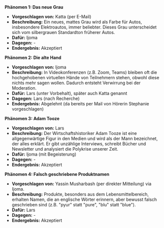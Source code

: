 **Phänomen 1: Das neue Grau**
* **Vorgeschlagen von:** Katta (per E-Mail)
* **Beschreibung:**  Ein neues, mattes Grau wird als Farbe für Autos, insbesondere Elektroautos, immer beliebter.  Dieses Grau unterscheidet sich vom silbergrauen Standardton früherer Autos.
* **Dafür:** Ijoma
* **Dagegen:** -
* **Endergebnis:** Akzeptiert


**Phänomen 2: Die alte Hand**
* **Vorgeschlagen von:** Ijoma
* **Beschreibung:** In Videokonferenzen (z.B. Zoom, Teams) bleiben oft die hochgehobenen virtuellen Hände von Teilnehmern stehen, obwohl diese nichts mehr sagen wollen. Dadurch entsteht Verwirrung bei der Moderation.
* **Dafür:** Lars (unter Vorbehalt), später auch Katta genannt
* **Dagegen:** Lars (nach Recherche)
* **Endergebnis:** Abgelehnt (da bereits per Mail von Hörerin Stephanie vorgeschlagen)


**Phänomen 3: Adam Tooze**
* **Vorgeschlagen von:** Lars
* **Beschreibung:** Der Wirtschaftshistoriker Adam Tooze ist eine allgegenwärtige Figur in den Medien und wird als der Mann bezeichnet, der alles erklärt. Er gibt unzählige Interviews, schreibt Bücher und Newsletter und analysiert die Polykrise unserer Zeit.
* **Dafür:** Ijoma (mit Begeisterung)
* **Dagegen:** -
* **Endergebnis:** Akzeptiert


**Phänomen 4: Falsch geschriebene Produktnamen**
* **Vorgeschlagen von:** Yassin Musharbash (per direkter Mitteilung) via Ijoma.
* **Beschreibung:** Produkte, besonders aus dem Lebensmittelbereich,  erhalten Namen, die an englische Wörter erinnern, aber bewusst falsch geschrieben sind (z.B. "pyur" statt "pure", "blu" statt "blue").
* **Dafür:** Lars
* **Dagegen:** -
* **Endergebnis:** Akzeptiert
